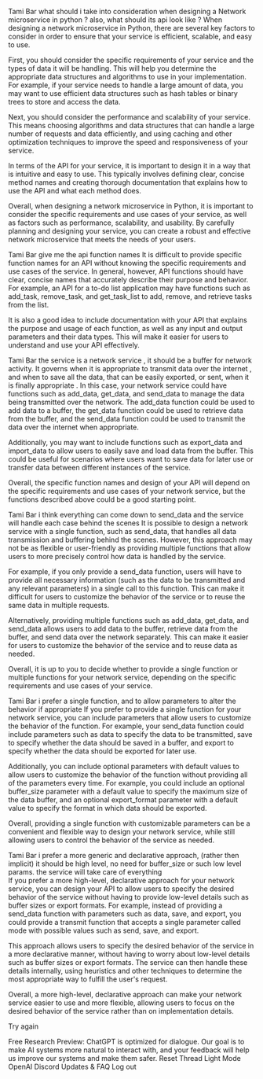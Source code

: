 Tami Bar
what should i take into consideration when designing a Network microservice in python ?
also, what should its api look like ?
When designing a network microservice in Python, there are several key factors to consider in order to ensure that your service is efficient, scalable, and easy to use.

First, you should consider the specific requirements of your service and the types of data it will be handling. This will help you determine the appropriate data structures and algorithms to use in your implementation. For example, if your service needs to handle a large amount of data, you may want to use efficient data structures such as hash tables or binary trees to store and access the data.

Next, you should consider the performance and scalability of your service. This means choosing algorithms and data structures that can handle a large number of requests and data efficiently, and using caching and other optimization techniques to improve the speed and responsiveness of your service.

In terms of the API for your service, it is important to design it in a way that is intuitive and easy to use. This typically involves defining clear, concise method names and creating thorough documentation that explains how to use the API and what each method does.

Overall, when designing a network microservice in Python, it is important to consider the specific requirements and use cases of your service, as well as factors such as performance, scalability, and usability. By carefully planning and designing your service, you can create a robust and effective network microservice that meets the needs of your users.




Tami Bar
give me the api function names 
It is difficult to provide specific function names for an API without knowing the specific requirements and use cases of the service. In general, however, API functions should have clear, concise names that accurately describe their purpose and behavior. For example, an API for a to-do list application may have functions such as add_task, remove_task, and get_task_list to add, remove, and retrieve tasks from the list.

It is also a good idea to include documentation with your API that explains the purpose and usage of each function, as well as any input and output parameters and their data types. This will make it easier for users to understand and use your API effectively.




Tami Bar
the service is a network service , it should be a buffer for network activity. It governs when it is appropriate to transmit data over the internet , and when to save all the data, that can be easily exported, or sent, when it is finally appropriate .
In this case, your network service could have functions such as add_data, get_data, and send_data to manage the data being transmitted over the network. The add_data function could be used to add data to a buffer, the get_data function could be used to retrieve data from the buffer, and the send_data function could be used to transmit the data over the internet when appropriate.

Additionally, you may want to include functions such as export_data and import_data to allow users to easily save and load data from the buffer. This could be useful for scenarios where users want to save data for later use or transfer data between different instances of the service.

Overall, the specific function names and design of your API will depend on the specific requirements and use cases of your network service, but the functions described above could be a good starting point.




Tami Bar
i think everything can come down to send_data
and the service will handle each case behind the scenes
It is possible to design a network service with a single function, such as send_data, that handles all data transmission and buffering behind the scenes. However, this approach may not be as flexible or user-friendly as providing multiple functions that allow users to more precisely control how data is handled by the service.

For example, if you only provide a send_data function, users will have to provide all necessary information (such as the data to be transmitted and any relevant parameters) in a single call to this function. This can make it difficult for users to customize the behavior of the service or to reuse the same data in multiple requests.

Alternatively, providing multiple functions such as add_data, get_data, and send_data allows users to add data to the buffer, retrieve data from the buffer, and send data over the network separately. This can make it easier for users to customize the behavior of the service and to reuse data as needed.

Overall, it is up to you to decide whether to provide a single function or multiple functions for your network service, depending on the specific requirements and use cases of your service.




Tami Bar
i prefer a single function, and to allow parameters to alter the behavior if appropriate 
If you prefer to provide a single function for your network service, you can include parameters that allow users to customize the behavior of the function. For example, your send_data function could include parameters such as data to specify the data to be transmitted, save to specify whether the data should be saved in a buffer, and export to specify whether the data should be exported for later use.

Additionally, you can include optional parameters with default values to allow users to customize the behavior of the function without providing all of the parameters every time. For example, you could include an optional buffer_size parameter with a default value to specify the maximum size of the data buffer, and an optional export_format parameter with a default value to specify the format in which data should be exported.

Overall, providing a single function with customizable parameters can be a convenient and flexible way to design your network service, while still allowing users to control the behavior of the service as needed.




Tami Bar
i prefer a more generic and declarative approach, (rather then implicit) it should be high level, no need for buffer_size or such low level params. the service will take care of everything    
If you prefer a more high-level, declarative approach for your network service, you can design your API to allow users to specify the desired behavior of the service without having to provide low-level details such as buffer sizes or export formats. For example, instead of providing a send_data function with parameters such as data, save, and export, you could provide a transmit function that accepts a single parameter called mode with possible values such as send, save, and export.

This approach allows users to specify the desired behavior of the service in a more declarative manner, without having to worry about low-level details such as buffer sizes or export formats. The service can then handle these details internally, using heuristics and other techniques to determine the most appropriate way to fulfill the user's request.

Overall, a more high-level, declarative approach can make your network service easier to use and more flexible, allowing users to focus on the desired behavior of the service rather than on implementation details.




Try again

Free Research Preview: ChatGPT is optimized for dialogue. Our goal is to make AI systems more natural to interact with, and your feedback will help us improve our systems and make them safer.
Reset Thread
Light Mode
OpenAI Discord
Updates & FAQ
Log out
